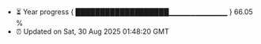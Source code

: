 - ⏳ Year progress { ███████████████████▁▁▁▁▁▁▁▁▁▁▁ } 66.05 %
- ⏰ Updated on Sat, 30 Aug 2025 01:48:20 GMT


